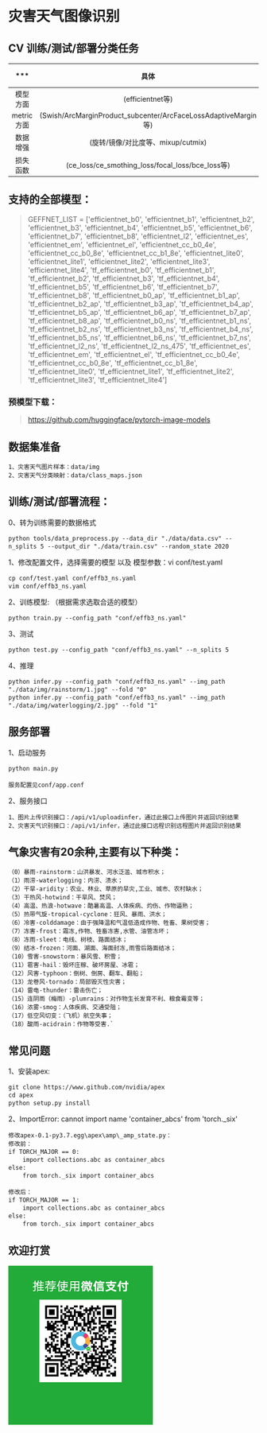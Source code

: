 # 灾害天气图像识别

## CV 训练/测试/部署分类任务

|      ***       |   具体     |    样例   |  
| :-----------------: | :---------:| :---------:|
|  模型方面  |   (efficientnet等)       |  [1](./qdnet/conf/constant.py)  |
|  metric方面  |   (Swish/ArcMarginProduct_subcenter/ArcFaceLossAdaptiveMargin等)       |  [2](./qdnet/models/metric_strategy.py)  |
|  数据增强  |   (旋转/镜像/对比度等、mixup/cutmix)         |  [3](./qdnet/dataaug/) | 
|  损失函数  |   (ce_loss/ce_smothing_loss/focal_loss/bce_loss等)                     |  [4](./qdnet/loss/)    | 


## 支持的全部模型：

> GEFFNET_LIST = ['efficientnet_b0', 'efficientnet_b1', 'efficientnet_b2',  'efficientnet_b3', 'efficientnet_b4', 'efficientnet_b5', 'efficientnet_b6', 'efficientnet_b7', 'efficientnet_b8', 'efficientnet_l2', 'efficientnet_es', 'efficientnet_em', 'efficientnet_el', 'efficientnet_cc_b0_4e', 'efficientnet_cc_b0_8e', 'efficientnet_cc_b1_8e', 'efficientnet_lite0', 'efficientnet_lite1', 'efficientnet_lite2', 'efficientnet_lite3', 'efficientnet_lite4', 'tf_efficientnet_b0', 'tf_efficientnet_b1', 'tf_efficientnet_b2', 'tf_efficientnet_b3', 'tf_efficientnet_b4', 'tf_efficientnet_b5', 'tf_efficientnet_b6', 'tf_efficientnet_b7', 'tf_efficientnet_b8', 'tf_efficientnet_b0_ap', 'tf_efficientnet_b1_ap', 'tf_efficientnet_b2_ap', 'tf_efficientnet_b3_ap', 'tf_efficientnet_b4_ap', 'tf_efficientnet_b5_ap', 'tf_efficientnet_b6_ap', 'tf_efficientnet_b7_ap', 'tf_efficientnet_b8_ap', 'tf_efficientnet_b0_ns', 'tf_efficientnet_b1_ns', 'tf_efficientnet_b2_ns', 'tf_efficientnet_b3_ns', 'tf_efficientnet_b4_ns', 'tf_efficientnet_b5_ns', 'tf_efficientnet_b6_ns', 'tf_efficientnet_b7_ns', 'tf_efficientnet_l2_ns', 'tf_efficientnet_l2_ns_475', 'tf_efficientnet_es', 'tf_efficientnet_em', 'tf_efficientnet_el', 'tf_efficientnet_cc_b0_4e', 'tf_efficientnet_cc_b0_8e', 'tf_efficientnet_cc_b1_8e', 'tf_efficientnet_lite0', 'tf_efficientnet_lite1', 'tf_efficientnet_lite2', 'tf_efficientnet_lite3', 'tf_efficientnet_lite4']

### 预模型下载：
> https://github.com/huggingface/pytorch-image-models 

## 数据集准备
```
1、灾害天气图片样本：data/img
2、灾害天气分类映射：data/class_maps.json
```

## 训练/测试/部署流程：
0、转为训练需要的数据格式
```
python tools/data_preprocess.py --data_dir "./data/data.csv" --n_splits 5 --output_dir "./data/train.csv" --random_state 2020
```

1、修改配置文件，选择需要的模型 以及 模型参数：vi conf/test.yaml
```
cp conf/test.yaml conf/effb3_ns.yaml
vim conf/effb3_ns.yaml
```

2、训练模型: （根据需求选取合适的模型） 
```
python train.py --config_path "conf/effb3_ns.yaml"
```

3、测试
```
python test.py --config_path "conf/effb3_ns.yaml" --n_splits 5
```

4、推理
```
python infer.py --config_path "conf/effb3_ns.yaml" --img_path "./data/img/rainstorm/1.jpg" --fold "0"
python infer.py --config_path "conf/effb3_ns.yaml" --img_path "./data/img/waterlogging/2.jpg" --fold "1"
```


## 服务部署
1、启动服务
```
python main.py

服务配置见conf/app.conf
```
2、服务接口
```
1、图片上传识别接口：/api/v1/uploadinfer，通过此接口上传图片并返回识别结果
2、灾害天气识别接口：/api/v1/infer，通过此接口远程识别远程图片并返回识别结果
```


## 气象灾害有20余种,主要有以下种类：
```
（0）暴雨-rainstorm：山洪暴发、河水泛滥、城市积水；
（1）雨涝-waterlogging：内涝、渍水；
（2）干旱-aridity：农业、林业、草原的旱灾,工业、城市、农村缺水；
（3）干热风-hotwind：干旱风、焚风；
（4）高温、热浪-hotwave：酷暑高温、人体疾病、灼伤、作物逼熟；
（5）热带气旋-tropical-cyclone：狂风、暴雨、洪水；
（6）冷害-colddamage：由于强降温和气温低造成作物、牲畜、果树受害；
（7）冻害-frost：霜冻,作物、牲畜冻害,水管、油管冻坏；
（8）冻雨-sleet：电线、树枝、路面结冰；
（9）结冰-frozen：河面、湖面、海面封冻,雨雪后路面结冰；
（10）雪害-snowstorm：暴风雪、积雪；
（11）雹害-hail：毁坏庄稼、破坏房屋、冰雹；
（12）风害-typhoon：倒树、倒房、翻车、翻船；
（13）龙卷风-tornado：局部毁灭性灾害；
（14）雷电-thunder：雷击伤亡；
（15）连阴雨（梅雨）-plumrains：对作物生长发育不利、粮食霉变等；
（16）浓雾-smog：人体疾病、交通受阻；
（17）低空风切变：（飞机）航空失事；
（18）酸雨-acidrain：作物等受害.`
```

## 常见问题
1、安装apex:
```
git clone https://www.github.com/nvidia/apex
cd apex
python setup.py install
```

2、ImportError: cannot import name 'container_abcs' from 'torch._six'
```
修改apex-0.1-py3.7.egg\apex\amp\_amp_state.py：
修改前：
if TORCH_MAJOR == 0:
    import collections.abc as container_abcs
else:
    from torch._six import container_abcs
    
修改后：
if TORCH_MAJOR == 1:
    import collections.abc as container_abcs
else:
    from torch._six import container_abcs
```

## 欢迎打赏
![](./images/wxpay.png)
